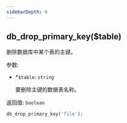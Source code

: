 ```yaml
---
sidebarDepth: 0
---
```


## db_drop_primary_key($table)

删除数据库中某个表的主键。

参数:
- <span class="required">*</span>`$table`: `string`

  要删除主键的数据表名称。

返回值: `boolean`


```php
db_drop_primary_key('file');
```
